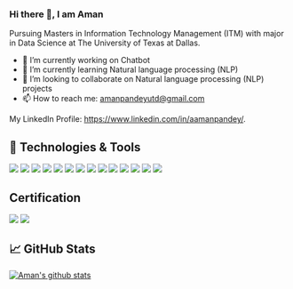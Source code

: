 ### Hi there 👋, I am Aman

Pursuing Masters in Information Technology Management (ITM) with major in Data Science at The University of Texas at Dallas.

- 🔭 I’m currently working on Chatbot
- 🌱 I’m currently learning Natural language processing (NLP)
- 👯 I’m looking to collaborate on Natural language processing (NLP) projects
- 📫 How to reach me: amanpandeyutd@gmail.com

<!-- Actual text -->

My LinkedIn Profile: https://www.linkedin.com/in/aamanpandey/.

<!-- Icons -->



## 🔧 Technologies & Tools
![](https://img.shields.io/badge/OS-Linux-informational?style=flat&logo=linux&logoColor=white&color=2bbc8a)
![](https://img.shields.io/badge/OS-Windows-informational?style=flat&logo=linux&logoColor=white&color=2bbc8a)
![](https://img.shields.io/badge/Code-Python-informational?style=flat&logo=python&logoColor=white&color=2bbc8a)
![](https://img.shields.io/badge/Code-JavaScript-informational?style=flat&logo=javascript&logoColor=white&color=2bbc8a)
![](https://img.shields.io/badge/Code-JAVA-informational?style=flat&logo=go&logoColor=white&color=2bbc8a)
![](https://img.shields.io/badge/Code-C++-informational?style=flat&logo=cmake&logoColor=white&color=2bbc8a)
![](https://img.shields.io/badge/Database-MySQL-informational?style=flat&logo=vue.js&logoColor=white&color=2bbc8a)
![](https://img.shields.io/badge/Database-SQL-informational?style=flat&logo=gnu-bash&logoColor=white&color=2bbc8a)
![](https://img.shields.io/badge/Database-PostgreSQL-informational?style=flat&logo=postgresql&logoColor=white&color=2bbc8a)
![](https://img.shields.io/badge/Database-MongoDB-informational?style=flat&logo=docker&logoColor=white&color=2bbc8a)
![](https://img.shields.io/badge/Tools-jSonar-informational?style=flat&logo=kubernetes&logoColor=white&color=2bbc8a)
![](https://img.shields.io/badge/Data_Visualization-Tableau-informational?style=flat&logo=kubernetes&logoColor=white&color=2bbc8a)
![](https://img.shields.io/badge/Data_Visualization-PowerBI-informational?style=flat&logo=kubernetes&logoColor=white&color=2bbc8a)
![](https://img.shields.io/badge/Analysis_Tool-SAS-informational?style=flat&logo=intellij-idea&logoColor=white&color=2bbc8a)



## Certification
![](https://img.shields.io/badge/AWS-AWS_Certified_Cloud_Practitioner-informational?style=flat&logo=linux&logoColor=white&color=2bbc8a)
![](https://img.shields.io/badge/Tableau-Tableau_Analyst-informational?style=flat&logo=linux&logoColor=white&color=2bbc8a)


## &#x1f4c8; GitHub Stats
[![Aman's github stats](https://github-readme-stats.vercel.app/api?username=aamanpandey)](https://github.com/aamanpandey/github-readme-stats&show_icons=true)


